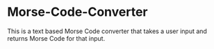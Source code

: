 # Morse-Code-Converter
This is a text based Morse Code converter that takes a user input and returns Morse Code for that input.
